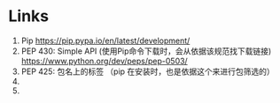 
# Links
1. Pip  https://pip.pypa.io/en/latest/development/
2. PEP 430: Simple API (使用Pip命令下载时，会从依据该规范找下载链接)
    https://www.python.org/dev/peps/pep-0503/
3. PEP 425: 包名上的标签  （pip 在安装时，也是依据这个来进行包筛选的）
4. 
5. 



